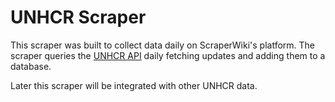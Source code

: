 UNHCR Scraper
=============

This scraper was built to collect data daily on ScraperWiki's platform. The scraper queries the [UNHCR API](http://data.unhcr.org/wiki/index.php/API_Documentation) daily fetching updates and adding them to a database.

Later this scraper will be integrated with other UNHCR data.